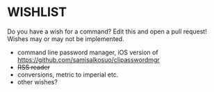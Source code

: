 # WISHLIST

Do you have a wish for a command? Edit this and open a pull request!
Wishes may or may not be implemented.

- command line password manager, iOS version of https://github.com/samisalkosuo/clipasswordmgr
- ~~RSS reader~~
- conversions, metric to imperial etc.
- other wishes?

